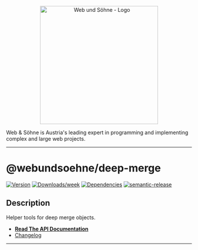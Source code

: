 <p align="center">
  <a href="https://webundsoehne.com" target="blank">
    <img src="https://webundsoehne.com/wp-content/uploads/webundsoehne-logo.png" width="320" alt="Web und Söhne - Logo" />
  </a>
</p>
Web & Söhne is Austria's leading expert in programming and implementing complex and large web projects.

---

# @webundsoehne/deep-merge

[![Version](https://img.shields.io/npm/v/@webundsoehne/deep-merge.svg)](https://npmjs.org/package/@webundsoehne/deep-merge) [![Downloads/week](https://img.shields.io/npm/dw/@webundsoehne/deep-merge.svg)](https://npmjs.org/package/@webundsoehne/deep-merge) [![Dependencies](https://img.shields.io/librariesio/release/npm/@webundsoehne/deep-merge)](https://npmjs.org/package/@webundsoehne/deep-merge) [![semantic-release](https://img.shields.io/badge/%20%20%F0%9F%93%A6%F0%9F%9A%80-semantic--release-e10079.svg)](https://github.com/semantic-release/semantic-release)

## Description

Helper tools for deep merge objects.

- **[Read The API Documentation](./docs/README.md)**
- [Changelog](./CHANGELOG.md)

<!-- toc -->

<!-- tocstop -->

---
